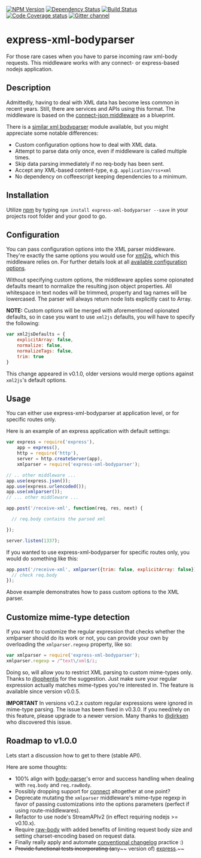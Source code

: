 [![NPM Version][npm-image]][npm-url]
[![Dependency Status][deps-image]][deps-url]
[![Build Status][ci-image]][ci-url]
[![Code Coverage status][codecov-image]][codecov-url]
[![Gitter channel][gitter-image]][gitter-url]

# express-xml-bodyparser

For those rare cases when you have to parse incoming raw xml-body requests. This middleware works with any connect- or express-based nodejs application.

## Description

Admittedly, having to deal with XML data has become less common in recent years. Still, there are services and APIs using this format. The middleware is based on the [connect-json middleware](http://www.senchalabs.org/connect/json.html) as a blueprint.

There is a [similar xml bodyparser](https://github.com/falsecz/connect-xml-bodyparser) module available, but you might appreciate some notable differences:

* Custom configuration options how to deal with XML data.
* Attempt to parse data only once, even if middleware is called multiple times.
* Skip data parsing immediately if no req-body has been sent.
* Accept any XML-based content-type, e.g. `application/rss+xml`
* No dependency on coffeescript keeping dependencies to a minimum.

## Installation

Utilize [npm](http://npmjs.org/) by typing `npm install express-xml-bodyparser --save` in your projects root folder and your good to go.

## Configuration

You can pass configuration options into the XML parser middleware. They're exactly the same options you would use for [xml2js](https://github.com/Leonidas-from-XIV/node-xml2js), which this middleware relies on. For further details look at all [available configuration options](https://github.com/Leonidas-from-XIV/node-xml2js#options).

Without specifying custom options, the middleware applies some opionated defaults meant to normalize the resulting json object properties. All whitespace in text nodes will be trimmed, property and tag names will be lowercased. The parser will always return node lists explicitly cast to Array.

**NOTE:** Custom options will be merged with aforementioned opionated defaults, so in case you want to use `xml2js` defaults, you will have to specify the following:

````javascript
var xml2jsDefaults = {
    explicitArray: false,
    normalize: false,
    normalizeTags: false,
    trim: true
}
````

This change appeared in v0.1.0, older versions would merge options against `xml2js`'s default options.

## Usage

You can either use express-xml-bodyparser at application level, or for specific routes only.

Here is an example of an express application with default settings:

````javascript
var express = require('express'),
    app = express(),
    http = require('http'),
    server = http.createServer(app),
    xmlparser = require('express-xml-bodyparser');

// .. other middleware ...
app.use(express.json());
app.use(express.urlencoded());
app.use(xmlparser());
// ... other middleware ...

app.post('/receive-xml', function(req, res, next) {

  // req.body contains the parsed xml

});

server.listen(1337);

````

If you wanted to use express-xml-bodyparser for specific routes only, you would do something like this:

````javascript
app.post('/receive-xml', xmlparser({trim: false, explicitArray: false}), function(req, res, next) {
  // check req.body  
});
````

Above example demonstrates how to pass custom options to the XML parser.

## Customize mime-type detection

If you want to customize the regular expression that checks whether the xmlparser should do its work or not, you can provide your own by overloading the `xmlparser.regexp` property, like so:

````javascript
var xmlparser = require('express-xml-bodyparser');
xmlparser.regexp = /^text\/xml$/i;
````

Doing so, will allow you to restrict XML parsing to custom mime-types only. Thanks to [@ophentis](https://github.com/ophentis) for the suggestion.
Just make sure your regular expression actually matches mime-types you're interested in.
The feature is available since version v0.0.5.

**IMPORTANT** In versions v0.2.x custom regular expressions were ignored in mime-type parsing. The issue has been fixed in v0.3.0. If you need/rely on this feature, please upgrade to a newer version. Many thanks to [@dirksen](https://github.com/dirksen) who discovered this issue.

## Roadmap to v1.0.0

Lets start a discussion how to get to there (stable API).

Here are some thoughts:

* 100% align with [body-parser](https://github.com/expressjs/body-parser)'s error and success handling when dealing with `req.body` and `req.rawBody`.
* Possibly dropping support for [connect](https://github.com/senchalabs/connect) altogether at one point?
* Deprecate mutating the `xmlparser` middleware's mime-type regexp in favor of passing customizations into the options parameters (perfect if using route-middlewares).
* Refactor to use node's StreamAPIv2 (in effect requiring nodejs >= v0.10.x).
* Require [raw-body](https://github.com/stream-utils/raw-body) with added benefits of limiting request body size and setting charset-encoding based on request data.
* Finally really apply and automate [conventional changelog](https://github.com/ajoslin/conventional-changelog/) practice :)
* ~~Provide functional tests incorporating (a~~ny~~ version of) [express](http://expressjs.com/).~~

[npm-image]:https://img.shields.io/npm/v/express-xml-bodyparser.svg?style=flat
[npm-url]:https://www.npmjs.com/package/express-xml-bodyparser
[deps-image]:https://david-dm.org/macedigital/express-xml-bodyparser.svg
[deps-url]:https://david-dm.org/macedigital/express-xml-bodyparser
[ci-image]: https://travis-ci.org/macedigital/express-xml-bodyparser.svg?style=flat
[ci-url]: https://travis-ci.org/macedigital/express-xml-bodyparser
[codecov-image]:https://img.shields.io/codecov/c/github/macedigital/express-xml-bodyparser.svg?style=flat
[codecov-url]:https://codecov.io/github/macedigital/express-xml-bodyparser
[gitter-image]:https://img.shields.io/gitter/room/macedigital/express-xml-bodyparser.svg
[gitter-url]:https://gitter.im/macedigital/express-xml-bodyparser
